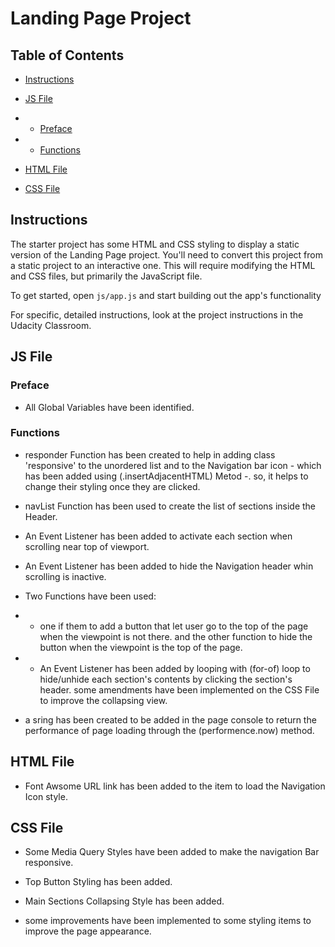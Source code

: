 # Landing Page Project

## Table of Contents

* [Instructions](#instructions)

* [JS File](#js-file)

* * [Preface](#preface)

* * [Functions](#functions)

* [HTML File](#html-file)

* [CSS File](#css-file)


## Instructions

The starter project has some HTML and CSS styling to display a static version of the Landing Page project. You'll need to convert this project from a static project to an interactive one. This will require modifying the HTML and CSS files, but primarily the JavaScript file.

To get started, open `js/app.js` and start building out the app's functionality

For specific, detailed instructions, look at the project instructions in the Udacity Classroom.


## JS File
[](js\app.js)

### Preface

* All Global Variables have been identified.


### Functions

* responder Function has been created to help in adding class 'responsive' to the unordered list and to the Navigation bar icon - which has been added using (.insertAdjacentHTML) Metod -. so, it helps to change their styling once they are clicked.

* navList Function has been used to create the list of sections inside the Header.

* An Event Listener has been added to activate each section when scrolling near top of viewport.

* An Event Listener has been added to hide the Navigation header whin scrolling is inactive.

* Two Functions have been used: 

* * one if them to add a button that let user go to the top of the page when the viewpoint is not there. and the other function to hide the button when the viewpoint is the top of the page.

* * An Event Listener has been added by looping with (for-of) loop to hide/unhide each section's contents by clicking the section's header. some amendments have been implemented on the CSS File to improve the collapsing view.

* a sring has been created to be added in the page console to return the performance of page loading through the (performence.now) method.
 

## HTML File
[](index.html)

* Font Awsome URL link has been added to the <head> item to load the Navigation Icon style.


## CSS File
[](css\styles.css)

* Some Media Query Styles have been added to make the navigation Bar responsive.

*  Top Button Styling has been added.

* Main Sections Collapsing Style has been added.

* some improvements have been implemented to some styling items to improve the page appearance.